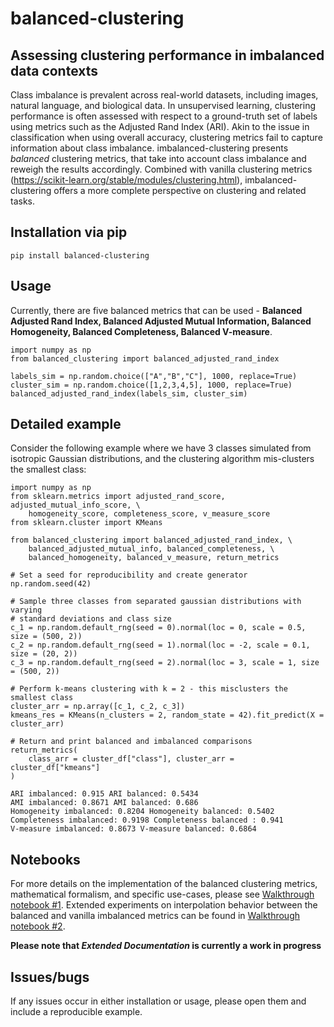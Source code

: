 # balanced-clustering
## Assessing clustering performance in imbalanced data contexts

Class imbalance is prevalent across real-world datasets, including images, natural language, and biological data. In unsupervised learning, clustering performance is often assessed with respect to a ground-truth set of labels using metrics such as the Adjusted Rand Index (ARI). Akin to the issue in classification when using overall accuracy, clustering metrics fail to capture information about class imbalance. imbalanced-clustering presents *balanced* clustering metrics, that take into account class imbalance and reweigh the results accordingly. Combined with vanilla clustering metrics (https://scikit-learn.org/stable/modules/clustering.html), imbalanced-clustering offers a more complete perspective on clustering and related tasks.

## Installation via pip

```
pip install balanced-clustering
```

## Usage 

Currently, there are five balanced metrics that can be used - **Balanced Adjusted Rand Index, Balanced Adjusted Mutual Information, Balanced Homogeneity, Balanced Completeness, Balanced V-measure**.

```
import numpy as np
from balanced_clustering import balanced_adjusted_rand_index

labels_sim = np.random.choice(["A","B","C"], 1000, replace=True)
cluster_sim = np.random.choice([1,2,3,4,5], 1000, replace=True)
balanced_adjusted_rand_index(labels_sim, cluster_sim)
```

## Detailed example 

Consider the following example where we have 3 classes simulated from isotropic Gaussian distributions, and the clustering algorithm mis-clusters the smallest class:

```
import numpy as np
from sklearn.metrics import adjusted_rand_score, adjusted_mutual_info_score, \
    homogeneity_score, completeness_score, v_measure_score
from sklearn.cluster import KMeans

from balanced_clustering import balanced_adjusted_rand_index, \
    balanced_adjusted_mutual_info, balanced_completeness, \
    balanced_homogeneity, balanced_v_measure, return_metrics

# Set a seed for reproducibility and create generator
np.random.seed(42)

# Sample three classes from separated gaussian distributions with varying
# standard deviations and class size 
c_1 = np.random.default_rng(seed = 0).normal(loc = 0, scale = 0.5, size = (500, 2))
c_2 = np.random.default_rng(seed = 1).normal(loc = -2, scale = 0.1, size = (20, 2))
c_3 = np.random.default_rng(seed = 2).normal(loc = 3, scale = 1, size = (500, 2))

# Perform k-means clustering with k = 2 - this misclusters the smallest class 
cluster_arr = np.array([c_1, c_2, c_3])
kmeans_res = KMeans(n_clusters = 2, random_state = 42).fit_predict(X = cluster_arr)

# Return and print balanced and imbalanced comparisons 
return_metrics(
    class_arr = cluster_df["class"], cluster_arr = cluster_df["kmeans"]
)
```

```
ARI imbalanced: 0.915 ARI balanced: 0.5434
AMI imbalanced: 0.8671 AMI balanced: 0.686
Homogeneity imbalanced: 0.8204 Homogeneity balanced: 0.5402
Completeness imbalanced: 0.9198 Completeness balanced : 0.941
V-measure imbalanced: 0.8673 V-measure balanced: 0.6864
```

## Notebooks 

For more details on the implementation of the balanced clustering metrics, mathematical formalism, and specific use-cases, please see [Walkthrough notebook #1](notebooks/01_imbalanced_metric_demo.ipynb). Extended experiments on interpolation behavior between the balanced and vanilla imbalanced metrics can be found in [Walkthrough notebook #2](notebooks/02_imbalanced_metric_interpolation_tests.ipynb).

**Please note that *Extended Documentation* is currently a work in progress**

## Issues/bugs

If any issues occur in either installation or usage, please open them and include a reproducible example. 
